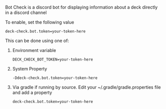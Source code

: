 Bot Check is a discord bot for displaying information about a deck
directly in a discord channel

To enable, set the following value

    deck-check.bot.token=your-token-here

This can be done using one of:

1. Environment variable
    ```
    DECK_CHECK_BOT_TOKEN=your-token-here
    ```
2. System Property
    ```
    -Ddeck-check.bot.token=your-token-here
    ```
3. Via gradle if running by source.
   Edit your ~/.gradle/gradle.properties file and add a property
   ```properties
   deck-check.bot.token=your-token-here
   ```

